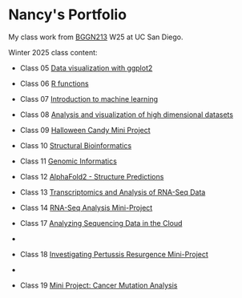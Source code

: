 # Nancy's Portfolio
My class work from [BGGN213](https://bioboot.github.io/bggn213_W25/schedule/#15) W25 at UC San Diego.


Winter 2025 class content:


- Class 05 [Data visualization with ggplot2](https://github.com/nleonrivera/bggn213_github/blob/main/class05/class5.pdf)

- Class 06 [R functions](https://github.com/nleonrivera/bggn213_github/blob/main/class06/lab_class06.pdf)

- Class 07 [Introduction to machine learning](https://github.com/nleonrivera/bggn213_github/blob/main/Class07/Class07LAB.pdf)

- Class 08 [Analysis and visualization of high dimensional datasets](https://github.com/nleonrivera/bggn213_github/blob/main/Class08/Class08lab.pdf)

- Class 09 [Halloween Candy Mini Project](https://github.com/nleonrivera/bggn213_github/blob/main/class09/class09.pdf)

- Class 10 [Structural Bioinformatics](https://github.com/nleonrivera/bggn213_github/blob/main/class10/class%2010.Rproj)

- Class 11 [Genomic Informatics](https://github.com/nleonrivera/bggn213_github/blob/main/class12/Class11_genomics_lab.pdf)

- Class 12 [AlphaFold2 - Structure Predictions](https://github.com/nleonrivera/bggn213_github/blob/main/class12/alphafold-analysis.pdf)

- Class 13 [Transcriptomics and Analysis of RNA-Seq Data](https://github.com/nleonrivera/bggn213_github/blob/main/class13/class13-lab.pdf)

- Class 14 [RNA-Seq Analysis Mini-Project](https://github.com/nleonrivera/bggn213_github/blob/main/class13/Class-14.pdf)

- Class 17 [Analyzing Sequencing Data in the Cloud](https://github.com/nleonrivera/bggn213_github/blob/main/class17/NLR-Lab-17.pdf)
- 
- Class 18 [Investigating Pertussis Resurgence Mini-Project](https://github.com/nleonrivera/bggn213_github/blob/main/Class18/Class-18-Lab.pdf)
- 
- Class 19 [Mini Project: Cancer Mutation Analysis](https://github.com/nleonrivera/bggn213_github/blob/main/Class19/lab19.pdf)










